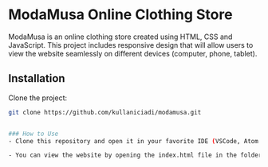 # ModaMusa Online Clothing Store

ModaMusa is an online clothing store created using HTML, CSS and JavaScript. This project includes responsive design that will allow users to view the website seamlessly on different devices (computer, phone, tablet).

## Installation

Clone the project:

```bash
git clone https://github.com/kullaniciadi/modamusa.git


### How to Use
- Clone this repository and open it in your favorite IDE (VSCode, Atom or Sublime)

- You can view the website by opening the index.html file in the folder in the browser.